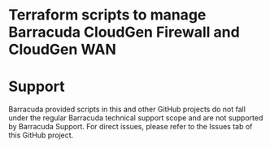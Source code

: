 # Terraform scripts to manage Barracuda CloudGen Firewall and CloudGen WAN
# Support
Barracuda provided scripts in this and other GitHub projects do not fall under the regular Barracuda technical support scope and are not supported by Barracuda Support. For direct issues, please refer to the Issues tab of this GitHub project.